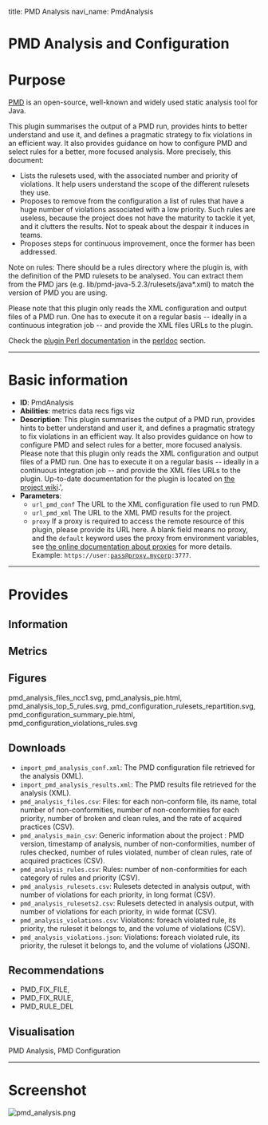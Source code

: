 title: PMD Analysis
navi_name: PmdAnalysis


# PMD Analysis and Configuration

# Purpose

[PMD](https://pmd.github.io) is an open-source, well-known and widely used static analysis tool for Java.

This plugin summarises the output of a PMD run, provides hints to better understand and use it, and defines a pragmatic strategy to fix violations in an efficient way. It also provides guidance on how to configure PMD and select rules for a better, more focused analysis. More precisely, this document:

* Lists the rulesets used, with the associated number and priority of violations. It help users understand the scope of the different rulesets they use.
* Proposes to remove from the configuration a list of rules that have a huge number of violations associated with a low priority. Such rules are useless, because the project does not have the maturity to tackle it yet, and it clutters the results. Not to speak about the despair it induces in teams.
* Proposes steps for continuous improvement, once the former has been addressed.

Note on rules: There should be a rules directory where the plugin is, with the definition of the PMD rulesets to be analysed. You can extract them from the PMD jars (e.g. lib/pmd-java-5.2.3/rulesets/java*.xml) to match the version of PMD you are using.

Please note that this plugin only reads the XML configuration and output files of a PMD run. One has to execute it on a regular basis -- ideally in a continuous integration job -- and provide the XML files URLs to the plugin.

Check the [plugin Perl documentation](http://alambic.io/perldoc/Alambic/Plugins/PmdAnalysis.pm.html) in the [perldoc](http://alambic.io/perldoc/index.html) section.

-----

# Basic information

* **ID**: PmdAnalysis
* **Abilities**:   metrics   data   recs   figs   viz
* **Description**:
  This plugin summarises the output of a PMD run, provides hints to better understand and user it, and defines a pragmatic strategy to fix violations in an efficient way. It also provides guidance on how to configure PMD and select rules for a better, more focused analysis.
  Please note that this plugin only reads the XML configuration and output files of a PMD run. One has to execute it on a regular basis -- ideally in a continuous integration job -- and provide the XML files URLs to the plugin.
  Up-to-date documentation for the plugin is located on [the project wiki](http://alambic.io/Plugins/Pre/PmdAnalysis.html).',
* **Parameters**:
    * `url_pmd_conf` The URL to the XML configuration file used to run PMD.
    * `url_pmd_xml` The URL to the XML PMD results for the project.
    * `proxy` If a proxy is required to access the remote resource of this plugin, please provide its URL here. A blank field means no proxy, and the `default` keyword uses the proxy from environment variables, see <a href="https://alambic.io/Documentation/Admin/Projects.html">the online documentation about proxies</a> for more details. Example: <code>https://user:pass@proxy.mycorp:3777</code>.

-----

# Provides

## Information

## Metrics

## Figures

pmd_analysis_files_ncc1.svg, pmd_analysis_pie.html, pmd_analysis_top_5_rules.svg, pmd_configuration_rulesets_repartition.svg, pmd_configuration_summary_pie.html, pmd_configuration_violations_rules.svg

## Downloads

* `import_pmd_analysis_conf.xml`: The PMD configuration file retrieved for the analysis (XML).
* `import_pmd_analysis_results.xml`: The PMD results file retrieved for the analysis (XML).
* `pmd_analysis_files.csv`: Files: for each non-conform file, its name, total number of non-conformities, number of non-conformities for each priority, number of broken and clean rules, and the rate of acquired practices (CSV).
* `pmd_analysis_main_csv`: Generic information about the project : PMD version, timestamp of analysis, number of non-conformities, number of rules checked, number of rules violated, number of clean rules, rate of acquired practices (CSV).
* `pmd_analysis_rules.csv`: Rules: number of non-conformities for each category of rules and priority (CSV).
* `pmd_analysis_rulesets.csv`: Rulesets detected in analysis output, with number of violations for each priority, in long format (CSV).
* `pmd_analysis_rulesets2.csv`: Rulesets detected in analysis output, with number of violations for each priority, in wide format (CSV).
* `pmd_analysis_violations.csv`: Violations: foreach violated rule, its priority, the ruleset it belongs to, and the volume of violations (CSV).
* `pmd_analysis_violations.json`: Violations: foreach violated rule, its priority, the ruleset it belongs to, and the volume of violations (JSON).

## Recommendations

* PMD_FIX_FILE,
* PMD_FIX_RULE,
* PMD_RULE_DEL

## Visualisation

PMD Analysis, PMD Configuration

-----

# Screenshot

![pmd_analysis.png](/images/pmd_analysis.png)
